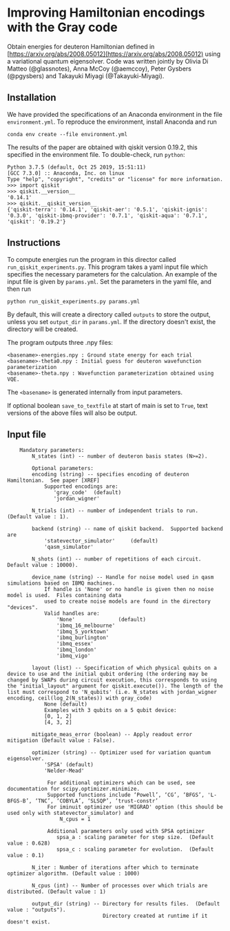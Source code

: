 # Improving Hamiltonian encodings with the Gray code

Obtain energies for deuteron Hamiltonian defined in [https://arxiv.org/abs/2008.05012](https://arxiv.org/abs/2008.05012) using a variational quantum eigensolver. Code was written jointly by Olivia Di Matteo (@glassnotes), Anna McCoy (@aemccoy), Peter Gysbers (@pgysbers) and Takayuki Miyagi (@Takayuki-Miyagi). 

## Installation

We have provided the specifications of an Anaconda environment in the file `environment.yml`. To reproduce the environment, install Anaconda and run
```
conda env create --file environment.yml
```

The results of the paper are obtained with qiskit version 0.19.2, this specified in the environment file.
To double-check, run `python`: 
```
Python 3.7.5 (default, Oct 25 2019, 15:51:11) 
[GCC 7.3.0] :: Anaconda, Inc. on linux
Type "help", "copyright", "credits" or "license" for more information.
>>> import qiskit
>>> qiskit.__version__
'0.14.1'
>>> qiskit.__qiskit_version__
{'qiskit-terra': '0.14.1', 'qiskit-aer': '0.5.1', 'qiskit-ignis': '0.3.0', 'qiskit-ibmq-provider': '0.7.1', 'qiskit-aqua': '0.7.1', 'qiskit': '0.19.2'}
```

## Instructions

To compute energies run the program in this director called `run_qiskit_experiments.py`.  This program takes a yaml input file which specifies the necessary parameters for the calculation.  An example of the input file is given by `params.yml`.  Set the parameters in the yaml file, and then run
```
python run_qiskit_experiments.py params.yml
```
By default, this will create a directory called `outputs` to store the output, unless you set `output_dir` in `params.yml`. If the directory doesn't exist, the directory will be created.

The program outputs three .npy files: 
```
<basename>-energies.npy : Ground state energy for each trial
<basename>-theta0.npy : Initial guess for deuteron wavefunction parameterization
<basename>-theta.npy : Wavefunction parameterization obtained using VQE. 
```
The `<basename>` is generated internally from input parameters.  

If optional boolean `save_to_textfile` at start of main is set to `True`, text versions of the above files will also be output. 

## Input file
```
    Mandatory parameters:
        N_states (int) -- number of deuteron basis states (N>=2).  
     
        Optional parameters:
        encoding (string) -- specifies encoding of deuteron Hamiltonian.  See paper [XREF]
            Supported encodings are:
               'gray_code'  (default)
               'jordan_wigner' 
     
        N_trials (int) -- number of independent trials to run.  (Default value : 1). 
     
        backend (string) -- name of qiskit backend.  Supported backend are 
            'statevector_simulator'     (default)
            'qasm_simulator'
     
        N_shots (int) -- number of repetitions of each circuit.  Default value : 10000). 
     
        device_name (string) -- Handle for noise model used in qasm simulations based on IBMQ machines.  
            If handle is 'None' or no handle is given then no noise model is used.  Files containing data 
            used to create noise models are found in the directory "devices".  
            Valid handles are:
                'None'              (default)
                'ibmq_16_melbourne'
                'ibmq_5_yorktown'
                'ibmq_burlington'
                'ibmq_essex'
                'ibmq_london'
                'ibmq_vigo'

        layout (list) -- Specification of which physical qubits on a device to use and the initial qubit ordering (the ordering may be changed by SWAPs during circuit execution, this corresponds to using the "initial_layout" argument for qiskit.execute()). The length of the list must correspond to 'N_qubits' (i.e. N_states with jordan_wigner encoding, ceil(log_2(N_states)) with gray_code)
            None (default)
            Examples with 3 qubits on a 5 qubit device:
            [0, 1, 2]
            [4, 3, 2]
     
        mitigate_meas_error (boolean) -- Apply readout error mitigation (Default value : False). 
     
        optimizer (string) -- Optimizer used for variation quantum eigensolver.
            'SPSA' (default)
            'Nelder-Mead' 
     
             For additional optimizers which can be used, see documentation for scipy.optimizer.minimize.
             Supported functions include ‘Powell’, ‘CG’, ‘BFGS’, 'L-BFGS-B’, ‘TNC’, ‘COBYLA’, ‘SLSQP’, ‘trust-constr’
             For iminuit optimizer use 'MIGRAD' option (this should be used only with statevector_simulator) and
                 N_cpus = 1
     
             Additional parameters only used with SPSA optimizer         
                spsa_a : scaling parameter for step size.  (Default value : 0.628)
                spsa_c : scaling parameter for evolution.  (Default value : 0.1)
     
        N_iter : Number of iterations after which to terminate optimizer algorithm. (Default value : 1000)
     
        N_cpus (int) -- Number of processes over which trials are distributed. (Default value : 1)
     
        output_dir (string) -- Directory for results files.  (Default value : "outputs"). 
                               Directory created at runtime if it doesn't exist.
```
